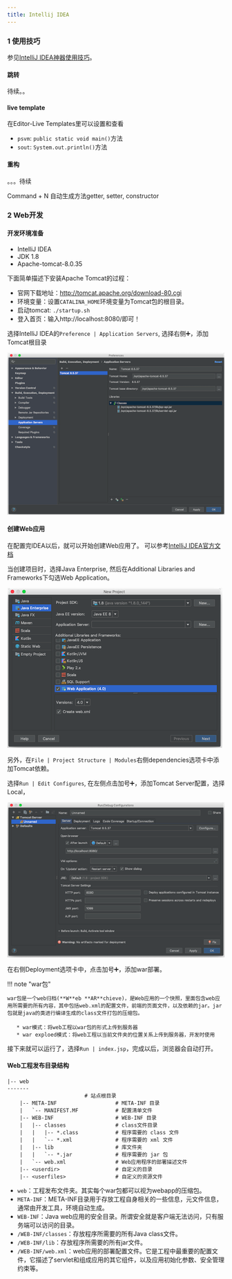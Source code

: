 ```yaml
---
title: Intellij IDEA
---
```


### 1 使用技巧

参见[IntelliJ IDEA神器使用技巧](https://www.imooc.com/learn/924)。

#### 跳转
待续。。
#### live template

在Editor-Live Templates里可以设置和查看

* `psvm`: `public static void main()`方法
* `sout`: `System.out.println()`方法

#### 重构
。。。待续

Command + N 自动生成方法getter, setter, constructor

### 2 Web开发
#### 开发环境准备

* IntelliJ IDEA
* JDK 1.8
* Apache-tomcat-8.0.35

下面简单描述下安装Apache Tomcat的过程：

* 官网下载地址：http://tomcat.apache.org/download-80.cgi
* 环境变量：设置`CATALINA_HOME`环境变量为Tomcat包的根目录。
* 启动tomcat: `./startup.sh`
* 登入首页：输入http://localhost:8080/即可！

选择IntelliJ IDEA的`Preference | Application Servers`, 选择右侧➕，添加Tomcat根目录

![add_tomcat_home_to_intelliJ_idea](figures/add_tomcat_home_to_intelliJ_idea.png)




#### 创建Web应用

在配置完IDEA以后，就可以开始创建Web应用了。 可以参考[IntelliJ IDEA官方文档](http://www.jetbrains.com/help/idea/enabling-web-application-support.html)


当创建项目时，选择Java Enterprise, 然后在Additional Libraries and Frameworks下勾选Web Application。

![intelliJ_IDEA_WEB_Application](figures/intelliJ_IDEA_WEB_Application.png)

另外，在`File | Project Structure | Modules`右侧dependencies选项卡中添加Tomcat依赖。

选择`Run | Edit Configures`, 在左侧点击加号➕，添加Tomcat Server配置，选择Local，

![add_tomcat_configures](figures/add_tomcat_configures.png)

在右侧Deployment选项卡中，点击加号➕，添加war部署。


!!! note "war包"
    
    war包是一个web归档(**W**eb **AR**chieve)，是Web应用的一个快照，里面包含web应用所需要的所有内容，其中包括web.xml的配置文件，前端的页面文件，以及依赖的jar。jar包就是java的类进行编译生成的class文件打包的压缩包。
    
       * war模式：将web工程以war包的形式上传到服务器 
       * war exploed模式：将web工程以当前文件夹的位置关系上传到服务器，开发时使用

接下来就可以运行了，选择`Run | index.jsp`，完成以后，浏览器会自动打开。

#### Web工程发布目录结构

```text
|-- web  
-------
                         # 站点根目录
    |-- META-INF                   # META-INF 目录
    |   `-- MANIFEST.MF            # 配置清单文件
    |-- WEB-INF                    # WEB-INF 目录
    |   |-- classes                # class文件目录
    |   |   |-- *.class            # 程序需要的 class 文件
    |   |   `-- *.xml              # 程序需要的 xml 文件
    |   |-- lib                    # 库文件夹
    |   |   `-- *.jar              # 程序需要的 jar 包
    |   `-- web.xml                # Web应用程序的部署描述文件
    |-- <userdir>                  # 自定义的目录
    |-- <userfiles>                # 自定义的资源文件
```

* `web`：工程发布文件夹。其实每个war包都可以视为webapp的压缩包。
* `META-INF`：META-INF目录用于存放工程自身相关的一些信息，元文件信息，通常由开发工具，环境自动生成。
* `WEB-INF`：Java web应用的安全目录。所谓安全就是客户端无法访问，只有服务端可以访问的目录。
* `/WEB-INF/classes`：存放程序所需要的所有Java class文件。
* `/WEB-INF/lib`：存放程序所需要的所有jar文件。
* `/WEB-INF/web.xml`：web应用的部署配置文件。它是工程中最重要的配置文件，它描述了servlet和组成应用的其它组件，以及应用初始化参数、安全管理约束等。

